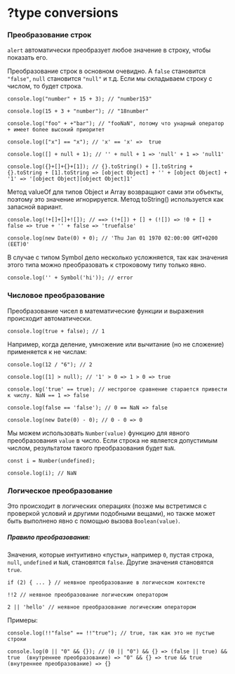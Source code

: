 # ?type conversions

### Преобразование строк

`alert` автоматически преобразует любое значение в строку, чтобы показать его. 

Преобразование строк в основном очевидно. А `false` становится `"false"`, `null` становится `"null"` и т.д.
Если мы складываем строку с числом, то будет строка.

`console.log("number" + 15 + 3); // "number153"`

`console.log(15 + 3 + "number"); // "18number"`

`console.log("foo" + +"bar"); // "fooNaN", потому что унарный оператор + имеет более высокий приоритет`

`console.log(["x"] == "x"); // 'x' == 'x' =>  true`

`console.log([] + null + 1); // '' + null + 1 => 'null' + 1 => 'null1'`

`console.log({}+[]+{}+[1]); // {}.toString() + [].toString + {}.toString + [1].toString => [object Object] + '' + [object Object] + '1' => '[object Object][object Object]1'`

Метод valueOf для типов Object и Array возвращают сами эти объекты, поэтому это значение игнорируется. Метод toString() используется как запасной вариант.

`console.log(!+[]+[]+![]); // ==> (!+[]) + [] + (![]) => !0 + [] + false => true + '' + false => 'truefalse'`

`console.log(new Date(0) + 0); // 'Thu Jan 01 1970 02:00:00 GMT+0200 (EET)0'`

В случае с типом Symbol дело несколько усложняется, так как значения этого типа можно преобразовать к строковому типу только явно.

`console.log('' + Symbol('hi')); // error`

### Числовое преобразование
Преобразование чисел в математические функции и выражения происходит автоматически.

`console.log(true + false); // 1`

Например, когда деление, умножение или вычитание (но не сложение) применяется к не числам:

`console.log(12 / "6"); // 2`

`console.log([1] > null); // '1' > 0 => 1 > 0 => true`

`console.log('true' == true); // нестрогое сравнение старается привести к числу. NaN == 1 => false`

`console.log(false == 'false'); // 0 == NaN => false`

`console.log(new Date(0) - 0); // 0 - 0 => 0`

Мы можем использовать `Number(value)` функцию для явного преобразования `value` в число. Если строка не является допустимым числом, результатом такого преобразования будет `NaN`.

`const i = Number(undefined);`

`console.log(i); // NaN`

### Логическое преобразование

Это происходит в логических операциях (позже мы встретимся с проверкой условий и другими подобными вещами), но также может быть выполнено явно с помощью вызова `Boolean(value)`.

##### Правило преобразования:

Значения, которые интуитивно «пусты», например `0`, пустая строка, `null`, `undefined` и `NaN`, становятся `false`.
Другие значения становятся `true`.

`if (2) { ... } // неявное преобразование в логическом контексте`

`!!2 // неявное преобразование логическим оператором`

`2 || 'hello' // неявное преобразование логическим оператором`

Примеры:

`console.log(!!"false" == !!"true"); // true, так как это не пустые строки`

`console.log(0 || "0" && {}); // (0 || "0") && {} => (false || true) && true  (внутреннее преобразование) => "0" && {} => true && true (внутреннее преобразование) => {}`
